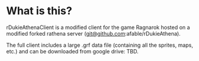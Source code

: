 # What is this?
rDukieAthenaClient is a modified client for the game Ragnarok hosted on a modified forked rathena server (git@github.com:afable/rDukieAthena).

The full client includes a large .grf data file (containing all the sprites, maps, etc.) and can be downloaded from google drive: TBD.
